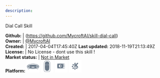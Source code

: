 ```yaml
---
description: 
---
```

Dial Call Skill



**Github:** | (https://github.com/MycroftAI/skill-dial-call)  
**Owner:** | [@MycroftAI](https://github.com/MycroftAI)  
**Created:** | 2017-04-04T17:45:40Z  **Last updated:** 2018-11-19T21:13:49Z  
**License:** | No License - dont use this skill !  
**Market status:** | [Not in Market](https://market.mycroft.ai/skill/)  
**Platform:**   ![](.gitbook/assets/mark-1-icon.png)  ![](.gitbook/assets/mark-2-icon.png)  ![](.gitbook/assets/picroft-icon.png)  ![](.gitbook/assets/kde.png)   
